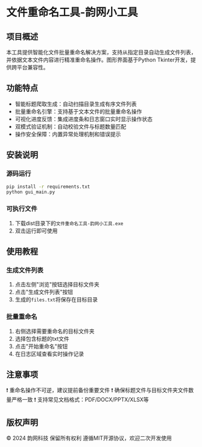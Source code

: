 # 文件重命名工具-韵网小工具

## 项目概述
本工具提供智能化文件批量重命名解决方案，支持从指定目录自动生成文件列表，并依据文本文件内容进行精准重命名操作。图形界面基于Python Tkinter开发，提供跨平台兼容性。

## 功能特点
- 智能标题爬取生成：自动扫描目录生成有序文件列表
- 批量重命名引擎：支持基于文本文件的批量重命名操作
- 可视化进度反馈：集成进度条和日志窗口实时显示操作状态
- 双模式验证机制：自动校验文件与标题数量匹配
- 操作安全保障：内置异常处理机制和错误提示

## 安装说明
### 源码运行
```bash
pip install -r requirements.txt
python gui_main.py
```

### 可执行文件
1. 下载dist目录下的`文件重命名工具-韵网小工具.exe`
2. 双击运行即可使用

## 使用教程
### 生成文件列表
1. 点击左侧"浏览"按钮选择目标文件夹
2. 点击"生成文件列表"按钮
3. 生成的`files.txt`将保存在目标目录

### 批量重命名
1. 右侧选择需要重命名的目标文件夹
2. 选择包含标题的txt文件
3. 点击"开始重命名"按钮
4. 在日志区域查看实时操作记录

## 注意事项
❗ 重命名操作不可逆，建议提前备份重要文件
❗ 确保标题文件与目标文件夹文件数量严格一致
❗ 支持常见文档格式：PDF/DOCX/PPTX/XLSX等

## 版权声明
© 2024 韵网科技 保留所有权利
遵循MIT开源协议，欢迎二次开发使用